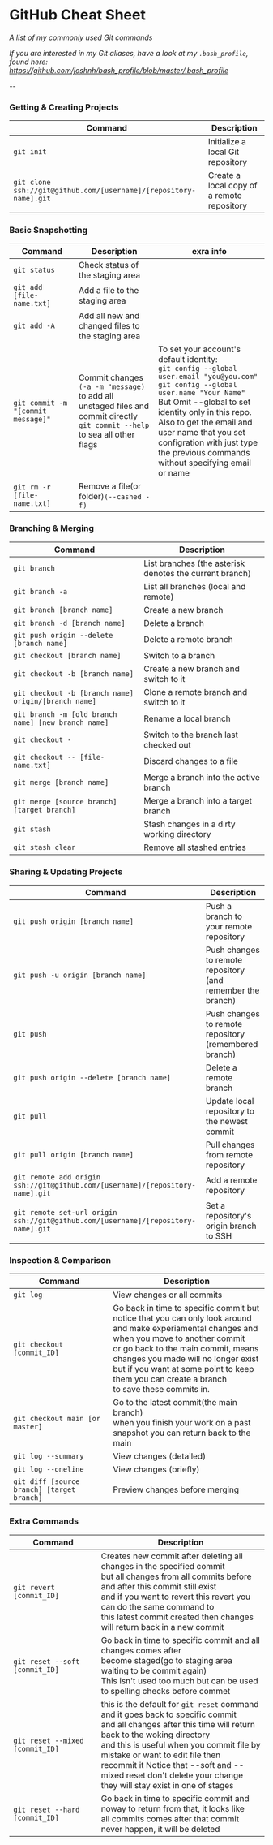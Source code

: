 # GitHub Cheat Sheet


_A list of my commonly used Git commands_

*If you are interested in my Git aliases, have a look at my `.bash_profile`, found here: https://github.com/joshnh/bash_profile/blob/master/.bash_profile*

--

### Getting & Creating Projects

| Command | Description |
| ------- | ----------- |
| `git init` | Initialize a local Git repository |
| `git clone ssh://git@github.com/[username]/[repository-name].git` | Create a local copy of a remote repository |

### Basic Snapshotting

| Command | Description | exra info |
| -- | --- | ----------------- |
| `git status` | Check status of the staging area|
| `git add [file-name.txt]` | Add a file to the staging area |
| `git add -A` | Add all new and changed files to the staging area | 
| `git commit -m "[commit message]"` | Commit changes `(-a -m "message)` <br> to add all unstaged files and commit directly <br> `git commit --help` to sea all other flags| To set your account's default identity:<br>`git config --global user.email "you@you.com"` <br> `git config --global user.name "Your Name"`<br>But Omit --global to set identity only in this repo. <br> Also to get the email and user name that you set <br> configration with just type the previous commands without specifying email or name|
| `git rm -r [file-name.txt]` |Remove a file(or folder)`(--cashed -f)`| 

### Branching & Merging

| Command | Description |
| ------- | ----------- |
| `git branch` | List branches (the asterisk denotes the current branch) |
| `git branch -a` | List all branches (local and remote) |
| `git branch [branch name]` | Create a new branch |
| `git branch -d [branch name]` | Delete a branch |
| `git push origin --delete [branch name]` | Delete a remote branch |
| `git checkout [branch name]` | Switch to a branch |
| `git checkout -b [branch name]` | Create a new branch and switch to it |
| `git checkout -b [branch name] origin/[branch name]` | Clone a remote branch and switch to it |
| `git branch -m [old branch name] [new branch name]` | Rename a local branch |
| `git checkout -` | Switch to the branch last checked out |
| `git checkout -- [file-name.txt]` | Discard changes to a file |
| `git merge [branch name]` | Merge a branch into the active branch |
| `git merge [source branch] [target branch]` | Merge a branch into a target branch |
| `git stash` | Stash changes in a dirty working directory |
| `git stash clear` | Remove all stashed entries |

### Sharing & Updating Projects

| Command | Description |
| ------- | ----------- |
| `git push origin [branch name]` | Push a branch to your remote repository |
| `git push -u origin [branch name]` | Push changes to remote repository (and remember the branch) |
| `git push` | Push changes to remote repository (remembered branch) |
| `git push origin --delete [branch name]` | Delete a remote branch |
| `git pull` | Update local repository to the newest commit |
| `git pull origin [branch name]` | Pull changes from remote repository |
| `git remote add origin ssh://git@github.com/[username]/[repository-name].git` | Add a remote repository |
| `git remote set-url origin ssh://git@github.com/[username]/[repository-name].git` | Set a repository's origin branch to SSH |

### Inspection & Comparison

| Command | Description |
| ------- | ----------- |
| `git log` | View changes or all commits |
| `git checkout [commit_ID]` | Go back in time to specific commit but notice that you can only look around <br> and make experiamental changes and when you move to another commit <br> or go back to the main commit, means changes you made will no longer exist <br> but if you want at some point to keep them you can create a branch <br> to save these commits in.  |
| `git checkout main [or master]` | Go to the latest commit(the main branch)<br> when you finish your work on a past snapshot you can return back to the main|
| `git log --summary` | View changes (detailed) |
| `git log --oneline` | View changes (briefly) |
| `git diff [source branch] [target branch]` | Preview changes before merging |

### Extra Commands

| Command | Description |
| ------- | ----------- |
| `git revert [commit_ID]` | Creates new commit after deleting all changes in the specified commit <br> but all changes from all commits before and after this commit still exist <br> and if you want to revert this revert you can do the same command to <br> this latest commit created then changes will return back in a new commit |
| `git reset --soft [commit_ID]` | Go back in time to specific commit and all changes comes after <br> become staged(go to staging area waiting to be commit again)<br> This isn't used too much but can be used to spelling checks before commet|
| `git reset --mixed [commit_ID]` | this is the default for `git reset` command and it goes back to specific commit <br> and all changes after this time will return back to the woking directory <br> and this is useful when you commit file by mistake or want to edit file then <br> recommit it  Notice that --soft and --mixed reset don't delete your change <br> they will stay exist in one of stages |
| `git reset --hard [commit_ID]` | Go back in time to specific commit and noway to return from that, it looks like <br> all commits comes after that commit never happen, it will be deleted |
